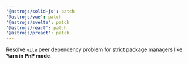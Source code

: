 ```yaml
---
'@astrojs/solid-js': patch
'@astrojs/vue': patch
'@astrojs/svelte': patch
'@astrojs/react': patch
'@astrojs/preact': patch
---
```


Resolve `vite` peer dependency problem for strict package managers like **Yarn in PnP mode**.
